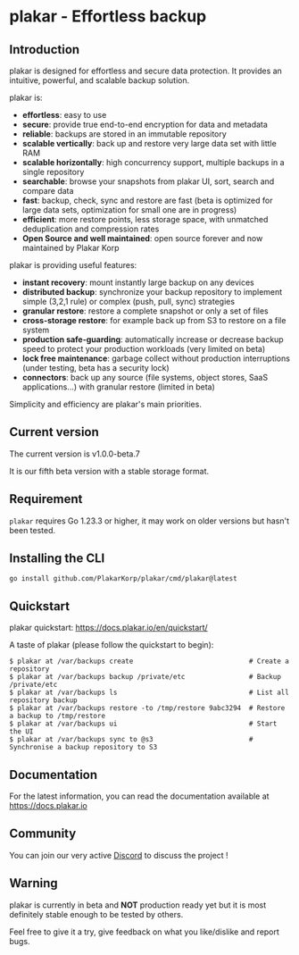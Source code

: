 # plakar - Effortless backup

## Introduction

plakar is designed for effortless and secure data protection. It provides an intuitive, powerful, and scalable backup solution.

plakar is:
- **effortless**: easy to use
- **secure**: provide true end-to-end encryption for data and metadata
- **reliable**: backups are stored in an immutable repository
- **scalable vertically**: back up and restore very large data set with little RAM
- **scalable horizontally**: high concurrency support, multiple backups in a single repository
- **searchable**: browse your snapshots from plakar UI, sort, search and compare data
- **fast**: backup, check, sync and restore are fast (beta is optimized for large data sets, optimization for small one are in progress)
- **efficient**: more restore points, less storage space, with unmatched deduplication and compression rates
- **Open Source and well maintained**: open source forever and now maintained by Plakar Korp

plakar is providing useful features:
- **instant recovery**: mount instantly large backup on any devices
- **distributed backup**: synchronize your backup repository to implement simple (3,2,1 rule) or complex (push, pull, sync) strategies
- **granular restore**: restore a complete snapshot or only a set of files
- **cross-storage restore**: for example back up from S3 to restore on a file system
- **production safe-guarding**: automatically increase or decrease backup speed to protect your production workloads (very limited on beta)
- **lock free maintenance**: garbage collect without production interruptions (under testing, beta has a security lock)
- **connectors**: back up any source (file systems, object stores, SaaS applications...) with granular restore (limited in beta)

Simplicity and efficiency are plakar's main priorities.


## Current version

The current version is v1.0.0-beta.7

It is our fifth beta version with a stable storage format.


## Requirement

`plakar` requires Go 1.23.3 or higher,
it may work on older versions but hasn't been tested.


## Installing the CLI

```
go install github.com/PlakarKorp/plakar/cmd/plakar@latest
```

## Quickstart

plakar quickstart: https://docs.plakar.io/en/quickstart/

A taste of plakar (please follow the quickstart to begin):
```
$ plakar at /var/backups create                             # Create a repository
$ plakar at /var/backups backup /private/etc                # Backup /private/etc
$ plakar at /var/backups ls                                 # List all repository backup
$ plakar at /var/backups restore -to /tmp/restore 9abc3294  # Restore a backup to /tmp/restore
$ plakar at /var/backups ui                                 # Start the UI
$ plakar at /var/backups sync to @s3                        # Synchronise a backup repository to S3

```

## Documentation

For the latest information,
you can read the documentation available at https://docs.plakar.io

## Community

You can join our very active [Discord](https://discord.gg/uuegtnF2Q5) to discuss the project !

## Warning

plakar is currently in beta and **NOT** production ready yet but it is most definitely stable enough to be tested by others.

Feel free to give it a try, give feedback on what you like/dislike and report bugs.
